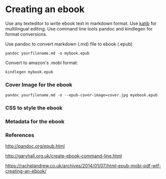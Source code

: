 # Creating an ebook

Use any texteditor to write ebook text in markdown format. Use [katib](http://katibapp.com) for multilingual editing. 
Use command line tools pandoc and kindlegen for format conversions.

Use pandoc to convert markdown (.md) file to ebook (.epub)

    pandoc yourfilename.md -o mybook.epub

Convert to amazon's .mobi format:

    kindlegen mybook.epub 
    
### Cover Image for the ebook

    pandoc yourfilename.md -o --epub-cover-image=cover.jpg myebook.epub


### CSS to style the ebook


### Metadata for the ebook

### References
http://pandoc.org/epub.html

http://garyhall.org.uk/create-ebook-command-line.html

https://rachelandrew.co.uk/archives/2014/01/07/html-epub-mobi-pdf-wtf-creating-an-ebook/



